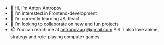 - 👋 Hi, I’m Anton Antropov
- 👀 I’m interested in Frontend-development
- 🌱 I’m currently learning JS, React
- 💞️ I’m looking to collaborate on new and fun projects
- 📫 You can reach me at antropov.a.g@gmail.com
P.S. I also love anime, strategy and role-playing computer games.

